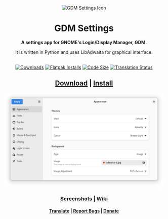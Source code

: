 <p align="center">
  <img src="data/icons/io.github.realmazharhussain.GdmSettings.svg" alt="GDM Settings Icon" width="100" height="100">
</p>

<h1 align="center">GDM Settings</h1>

<div align="center">
  <p><strong>A settings app for GNOME's Login/Display Manager, GDM.</strong></p>
  <p>It is written in Python and uses LibAdwaita for graphical interface.</p>
</div>

<br>

<div align="center">
  <a href="https://github.com/gdm-settings/gdm-settings/releases/latest"><img alt="Downloads"
      src="https://img.shields.io/github/downloads/gdm-settings/gdm-settings/total"></a>
  <a href="https://github.com/gdm-settings/gdm-settings/wiki/Install"><img alt="Flatpak Installs"
      src="https://img.shields.io/flathub/downloads/io.github.realmazharhussain.GdmSettings"></a>
  <a href="#"><img alt="Code Size"
      src="https://img.shields.io/github/languages/code-size/gdm-settings/gdm-settings"></a>
  <a href="https://hosted.weblate.org/projects/gdm-settings/language-names"><img alt="Translation Status"
      src="https://hosted.weblate.org/widgets/gdm-settings/-/svg-badge.svg"></a>
</div>

<div align="center">
  <h2>
    <a href="https://github.com/gdm-settings/gdm-settings/releases/latest/download/Login_Manager_Settings.AppImage">Download</a>
    <span> | </span>
    <a href="https://github.com/gdm-settings/gdm-settings/wiki/Install">Install</a>
  </h2>
</div>

<div align="center">
  <a href="https://github.com/gdm-settings/gdm-settings/wiki/Screenshots">
    <picture>
      <source srcset="https://github.com/gdm-settings/screenshots/raw/main/dark/default.png" media="(prefers-color-scheme: dark)">
      <img src="https://github.com/gdm-settings/screenshots/raw/main/light/default.png">
    </picture>
  </a>
</div>

<div align="center">
  <h3>
    <a href="https://github.com/gdm-settings/gdm-settings/wiki/Screenshots">Screenshots</a>
    <span> | </span>
    <a href="https://github.com/gdm-settings/gdm-settings/wiki">Wiki</a>
  </h3>
</div>

<div align="center">
  <h4>
    <a href="https://hosted.weblate.org/engage/gdm-settings">Translate</a>
    <span> | </span>
    <a href="https://github.com/gdm-settings/gdm-settings/issues/new?assignees=&labels=bug&template=bug_report.yml">Report Bugs</a>
    <span> | </span>
    <a href="https://gdm-settings.github.io/donate">Donate</a>
  </h4>
</div>
